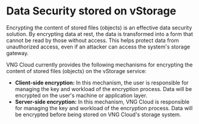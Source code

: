 # Data Security stored on vStorage

Encrypting the content of stored files (objects) is an effective data security solution. By encrypting data at rest, the data is transformed into a form that cannot be read by those without access. This helps protect data from unauthorized access, even if an attacker can access the system's storage gateway.

VNG Cloud currently provides the following mechanisms for encrypting the content of stored files (objects) on the vStorage service:

* **Client-side encryption:** In this mechanism, the user is responsible for managing the key and workload of the encryption process. Data will be encrypted on the user's machine or application layer.
* **Server-side encryption:** In this mechanism, VNG Cloud is responsible for managing the key and workload of the encryption process. Data will be encrypted before being stored on VNG Cloud's storage system.
